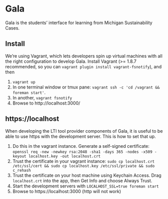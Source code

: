 # Gala

Gala is the students’ interface for learning from Michigan Sustainability Cases.

## Install

We’re using Vagrant, which lets developers spin up virtual machines with all the
right configuration to develop Gala. Install Vagrant (>= 1.8.7 recommended, so you
can `vagrant plugin install vagrant-fsnotify`), and then

1. `vagrant up`
2. In one terminal window or tmux pane: `vagrant ssh -c 'cd /vagrant && foreman start'`.
6. In another, `vagrant fsnotify`
6. Browse to http://localhost:3000/

## https://localhost

When developing the LTI tool provider components of Gala, it is useful to be able to use https with the development server. This is how to set that up.

1. Do this in the vagrant instance. Generate a self-signed certificate: `openssl req -new -newkey rsa:2048 -sha1 -days 365 -nodes -x509 -keyout localhost.key -out localhost.crt`
2. Trust the certificate in your vagrant instance: `sudo cp localhost.crt /etc/ssl/cert && sudo cp localhost.key /etc/ssl/private && sudo c_rehash`
3. Trust the certificate on your host machine using Keychain Access. Drag `localhost.crt` into the app, then Get Info and choose Always Trust.
4. Start the development servers with `LOCALHOST_SSL=true foreman start`
6. Browse to https://localhost:3000 (http will not work)

